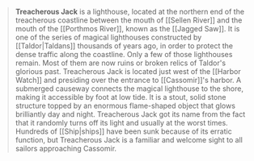 > **Treacherous Jack** is a lighthouse, located at the northern end of the treacherous coastline between the mouth of [[Sellen River]] and the mouth of the [[Porthmos River]], known as the [[Jagged Saw]]. It is one of the series of magical lighthouses constructed by [[Taldor|Taldans]] thousands of years ago, in order to protect the dense traffic along the coastline. Only a few of those lighthouses remain. Most of them are now ruins or broken relics of Taldor's glorious past. Treacherous Jack is located just west of the [[Harbor Watch]] and presiding over the entrance to [[Cassomir]]'s harbor. A submerged causeway connects the magical lighthouse to the shore, making it accessible by foot at low tide. It is a stout, solid stone structure topped by an enormous flame-shaped object that glows brilliantly day and night. Treacherous Jack got its name from the fact that it randomly turns off its light and usually at the worst times. Hundreds of [[Ship|ships]] have been sunk because of its erratic function, but Treacherous Jack is a familiar and welcome sight to all sailors approaching Cassomir.







